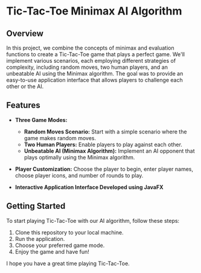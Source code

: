 # Tic-Tac-Toe Minimax AI Algorithm

## Overview
In this project, we combine the concepts of minimax and evaluation functions to create a Tic-Tac-Toe game that plays a perfect game. We'll implement various scenarios, each employing different strategies of complexity, including random moves, two human players, and an unbeatable AI using the Minimax algorithm. The goal was to provide an easy-to-use application interface that allows players to challenge each other or the AI.

## Features
- **Three Game Modes:**
     - **Random Moves Scenario:** Start with a simple scenario where the game makes random moves.
     - **Two Human Players:** Enable players to play against each other.
     - **Unbeatable AI (Minimax Algorithm):** Implement an AI opponent that plays optimally using the Minimax algorithm.
       
- **Player Customization:** Choose the player to begin, enter player names, choose player icons, and number of rounds to play.
- **Interactive Application Interface Developed using JavaFX**

## Getting Started
To start playing Tic-Tac-Toe with our AI algorithm, follow these steps:
1. Clone this repository to your local machine.
2. Run the application.
3. Choose your preferred game mode.
4. Enjoy the game and have fun!

I hope you have a great time playing Tic-Tac-Toe.
